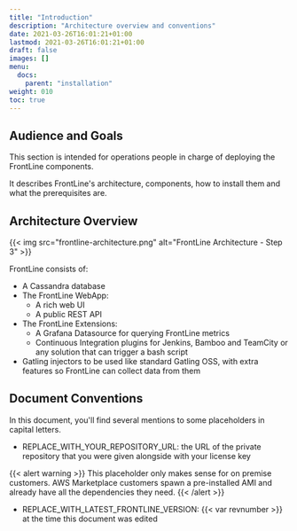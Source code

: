 ```yaml
---
title: "Introduction"
description: "Architecture overview and conventions"
date: 2021-03-26T16:01:21+01:00
lastmod: 2021-03-26T16:01:21+01:00
draft: false
images: []
menu: 
  docs:
    parent: "installation"
weight: 010
toc: true
---
```


## Audience and Goals

This section is intended for operations people in charge of deploying the FrontLine components.

It describes FrontLine's architecture, components, how to install them and what the prerequisites are.

## Architecture Overview

{{< img src="frontline-architecture.png" alt="FrontLine Architecture - Step 3" >}}

FrontLine consists of:

- A Cassandra database
- The FrontLine WebApp:
  * A rich web UI
  * A public REST API
- The FrontLine Extensions:
  * A Grafana Datasource for querying FrontLine metrics
  * Continuous Integration plugins for Jenkins, Bamboo and TeamCity or any solution that can trigger a bash script
- Gatling injectors to be used like standard Gatling OSS, with extra features so FrontLine can collect data from them

## Document Conventions

In this document, you'll find several mentions to some placeholders in capital letters.

- REPLACE_WITH_YOUR_REPOSITORY_URL: the URL of the private repository that you were given alongside with your license key

{{< alert warning >}}
This placeholder only makes sense for on premise customers. AWS Marketplace customers spawn a pre-installed AMI and already have all the dependencies they need.
{{< /alert >}}

- REPLACE_WITH_LATEST_FRONTLINE_VERSION: {{< var revnumber >}} at the time this document was edited
